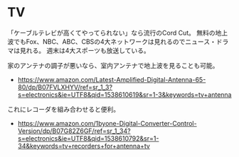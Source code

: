 # TV

「ケーブルテレビが高くてやってられない」なら流行のCord Cut。
無料の地上波でもFox、NBC、ABC、CBSの4大ネットワークは見れるのでニュース・ドラマは見れる。
週末は4大スポーツも放送している。

家のアンテナの調子が悪いなら、室内アンテナで地上波を見ることも可能。
- https://www.amazon.com/Latest-Amplified-Digital-Antenna-65-80/dp/B07FVLXHYV/ref=sr_1_3?s=electronics&ie=UTF8&qid=1538610619&sr=1-3&keywords=tv+antenna

これにレコーダを組み合わせると便利。
- https://www.amazon.com/1byone-Digital-Converter-Control-Version/dp/B07G82Z6GF/ref=sr_1_34?s=electronics&ie=UTF8&qid=1538610792&sr=1-34&keywords=tv+recorders+for+antenna+tv
